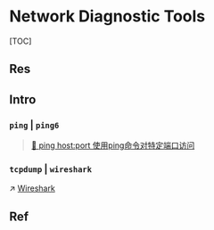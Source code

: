 # Network Diagnostic Tools

[TOC]



## Res


## Intro
### `ping` | `ping6`

> [📜 ping host:port 使用ping命令对特定端口访问](https://blog.csdn.net/allway2/article/details/106961916)


### `tcpdump` | `wireshark`
↗ [Wireshark](Wireshark/Wireshark.md)



## Ref

